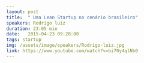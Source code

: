 ```yaml
---
layout: post
title:  " Uma Lean Startup no cenário brasileiro"
speakers: Rodrigo luiz
duration: 23:05 min
date:   2015-04-23 09:28:00
tags: startup
img: /assets/image/speakers/Rodrigo-luiz.jpg
link: https://www.youtube.com/watch?v=bi70y4qlNb0
---
```

